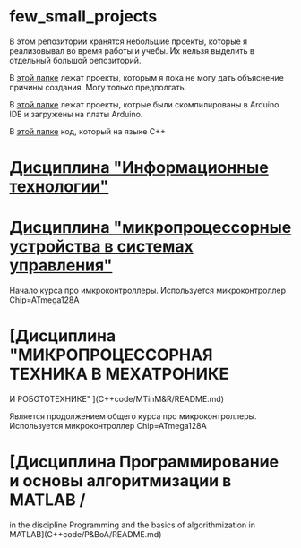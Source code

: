 # few_small_projects
 В этом репозитории хранятся небольшие проекты, которые я реализовывал во время работы и учебы. Их нельзя выделить в отдельный большой репозиторий.

В [этой папке](whithout_explanation) лежат проекты, которым я пока не могу дать объяснение причины создания. Могу только предполгать.

В [этой папке](arduino_board/README.md) лежат проекты, котрые были скомпилированы в Arduino IDE и загружены на платы Arduino.

В [этой папке](C++code/) код, который на языке C++

# [Дисциплина "Информационные технологии"](C++code/cproj_IT/README.md)

# [Дисциплина "микропроцессорные устройства в системах управления"](C++code/MBCS/README.md)

Начало курса про имкроконтроллеры. Используется микроконтроллер Chip=ATmega128A

# [Дисциплина "МИКРОПРОЦЕССОРНАЯ ТЕХНИКА В МЕХАТРОНИКЕ 
И РОБОТОТЕХНИКЕ" ](C++code/MTinM&R/README.md)

Является продолжением общего курса про микроконтроллеры. Используется микроконтроллер Chip=ATmega128A

# [Дисциплина Программирование и основы алгоритмизации в MATLAB / 
in the discipline Programming and the basics of algorithmization in MATLAB](C++code/P&BoA/README.md)